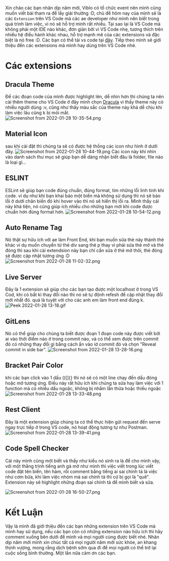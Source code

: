 Xin chào các bạn nhân dịp năm mới, Viblo có tổ chức event nên mình cũng muốn viết bài tham ra để lấy giải thưởng :D, chủ đề hôm nay của mình sẽ là các `Extension` trên VS Code mà các ae developer như mình nên biết trong quá trình làm việc, vì nó sẽ hỗ trợ mình rất nhiều. Tại sao lại là VS Code mà không phải một IDE nào khác, đơn giản bởi vì VS Code nhẹ, tương thích trên nhiều hệ điều hành khác nhau, hỗ trợ mạnh mẽ của các extensions và đặc biệt là nó free :D. Các bạn có thể tải vs code tại [đây](https://code.visualstudio.com). Tiếp theo mình sẽ giới thiệu đến các extensions mà mình hay dùng trên VS Code nhé.
# Các extensions 
## Dracula Theme 
Để các đoạn code của mình được highlight lên, dễ nhìn hơn thì chúng ta nên cài thêm theme cho VS Code ở đây mình chọn [Dracula](https://marketplace.visualstudio.com/items?itemName=dracula-theme.theme-dracula) vì thấy theme này có nhiều người dùng :v, cũng như thấy màu sắc của theme này khá dễ chịu khi làm việc lâu cũng k bị mỏi mắt.
![Screenshot from 2022-01-28 10-35-54.png](https://images.viblo.asia/aacd2325-fa2f-4ca2-9506-5afd031252eb.png)
## Material Icon
sau khi cài đặt thì chúng ta sẽ có được hệ thống các icon như hình ở dưới đây.
![Screenshot from 2022-01-28 10-44-19.png](https://images.viblo.asia/c3b39f96-075a-466a-80f6-911736e259d8.png)
Các icon này khi nhìn vào danh sách thư mục sẽ giúp bạn dễ dàng  nhận biết đâu là folder, file nào là loại gì...
## ESLINT
ESLint sẽ giúp bạn code đúng chuẩn, đúng format, tìm những lỗi linh tinh khi code. ví dụ như khi bạn khai báo một biến mà không sử dụng thì nó sẽ báo lỗi ở dưới chân biến đó khi hover vào thì nó sẽ hiển thị lỗi ra. Mình thấy cái này khá tiện, nó cũng giúp ích nhiều cho những bạn mới khi code được chuẩn hơn đúng format hơn.
![Screenshot from 2022-01-28 10-54-12.png](https://images.viblo.asia/a0a30117-197e-4203-9d36-2e9e13593f8b.png)
##  Auto Rename Tag
Nó thật sự hữu ích với ae làm  Front End, khi bạn muốn sửa thẻ này thành thẻ khác ví dụ muốn chuyển từ thẻ div sang thẻ p thay vì phải sửa thẻ mở và thẻ đóng thì sau khi cài extendsion này bạn chỉ cần sửa ở thẻ mở thôi, thẻ đóng sẽ được cập nhật tương ứng :D
![Screenshot from 2022-01-28 11-02-32.png](https://images.viblo.asia/1d6e3a0f-9d71-4c24-a6e4-7066e44feeb4.png)
## Live Server
Đây là 1 extension sẽ giúp cho các bạn tạo được một localhost ở trong VS Cod, khi có bất kì thay đổi nào thì nó sẽ tự độnh refesh để cập nhật thay đổi mới nhất đó. quá là tuyệt vời cho các anh em làm front end đúng k.
![Peek 2022-01-28 13-18.gif](https://images.viblo.asia/0959be68-5fac-4534-9610-0d7db169faf1.gif)
## GitLens
Nó có thể giúp cho chúng ta biết được đoạn 1 đoạn code này được viết bởi ai vào thởi điểm nào ở trong commit nào, và có thể xem được trên commit đó có những thay đổi gì bằng cách ấn vào id commit đó và chọn "Reveal commit in side bar".
![Screenshot from 2022-01-28 13-28-16.png](https://images.viblo.asia/000282d0-e907-47a8-98ef-e0c0ada2810e.png)
## Bracket Pair Color
khi các bạn click vào 1 dấu  ()[]{} thì nó sẽ có một line chạy đến dấu đóng hoặc mở tương ứng. Điều này rất hữu ích khi chúng ta sửa hay làm việc với 1 function mà có nhiều dấu ngoặc, không bị nhầm lẫn thừa hoặc thiếu ngoặc
![Screenshot from 2022-01-28 13-33-48.png](https://images.viblo.asia/819f77ed-2b2b-4a00-a245-455606a1cc26.png)
## Rest Client
Đây là một extension giúp chúng ta có thể thực hiện gửi request đến serve ngay trực tiếp ở trong VS code, nó hoạt động tương tự như Postman.
![Screenshot from 2022-01-28 13-39-41.png](https://images.viblo.asia/f931dfec-8f14-48d2-a7d7-d1c4e79fe373.png)

## Code Spell Checker
Cái này mình cũng mới biết và thấy như kiểu nó sinh ra là để cho mình vậy, với một thằng trình tiếng anh gà mờ như mình thì việc viết 
trong lúc viết code đặt tên biến, tên hàm, rồi comment bằng tiếng ai sai chính tả là việc như cơm bữa, khi làm việc nhóm mà sai chính tả thì cứ bị gọi là "quê". Extension này sẽ highlight những đoạn sai chính tả để mình biết và sửa.

![Screenshot from 2022-01-28 16-50-27.png](https://images.viblo.asia/7a2b88e7-21ef-4f89-bec3-73db3c47f5e7.png)

# Kết Luận
Vậy là mình đã giới thiệu đến các bạn những extension trên VS Code mà mình hay sử dụng, nếu các bạn còn có những extension nào hữu ích thì hãy comment xuống bên dưới để mình và mọi người cùng được biết nhé. Nhân dịp năm mới mình xin chúc tất cả mọi người năm mới sức khỏe, an khang thịnh vượng, mong rằng dịch bệnh sớm qua đi để mọi người có thể trở lại cuộc sống bình thường. Một lần nữa cảm ơn các bạn.